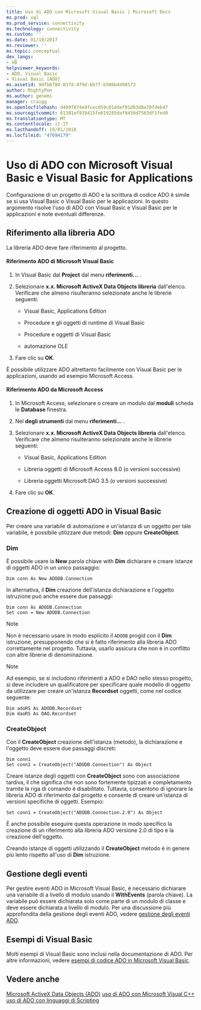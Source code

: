 ```yaml
---
title: Uso di ADO con Microsoft Visual Basic | Microsoft Docs
ms.prod: sql
ms.prod_service: connectivity
ms.technology: connectivity
ms.custom: ''
ms.date: 01/19/2017
ms.reviewer: ''
ms.topic: conceptual
dev_langs:
- VB
helpviewer_keywords:
- ADO, Visual Basic
- Visual Basic [ADO]
ms.assetid: 9dfb6784-037d-4f9d-bb7f-b506b4498573
author: MightyPen
ms.author: genemi
manager: craigg
ms.openlocfilehash: d409f874e9fcec059c01ddef91d83d8a70fdeb47
ms.sourcegitcommit: 61381ef939415fe019285def9450d7583df1fed0
ms.translationtype: MT
ms.contentlocale: it-IT
ms.lasthandoff: 10/01/2018
ms.locfileid: "47694179"
---
```

# <a name="using-ado-with-microsoft-visual-basic-and-visual-basic-for-applications"></a>Uso di ADO con Microsoft Visual Basic e Visual Basic for Applications
Configurazione di un progetto di ADO e la scrittura di codice ADO è simile se si usa Visual Basic o Visual Basic per le applicazioni. In questo argomento risolve l'uso di ADO con Visual Basic e Visual Basic per le applicazioni e note eventuali differenze.

## <a name="referencing-the-ado-library"></a>Riferimento alla libreria ADO
 La libreria ADO deve fare riferimento al progetto.

#### <a name="to-reference-ado-from-microsoft-visual-basic"></a>Riferimento ADO di Microsoft Visual Basic

1.  In Visual Basic dal **Project** dal menu **riferimenti...** .

2.  Selezionare **x.x. Microsoft ActiveX Data Objects libreria** dall'elenco. Verificare che almeno risulteranno selezionate anche le librerie seguenti:

    -   Visual Basic, Applications Edition

    -   Procedure e gli oggetti di runtime di Visual Basic

    -   Procedure e oggetti di Visual Basic

    -   automazione OLE

3.  Fare clic su **OK**.

 È possibile utilizzare ADO altrettanto facilmente con Visual Basic per le applicazioni, usando ad esempio Microsoft Access.

#### <a name="to-reference-ado-from-microsoft-access"></a>Riferimento ADO da Microsoft Access

1.  In Microsoft Access, selezionare o creare un modulo dal **moduli** scheda le **Database** finestra.

2.  Nel **degli strumenti** dal menu **riferimenti...** .

3.  Selezionare **x.x. Microsoft ActiveX Data Objects libreria** dall'elenco. Verificare che almeno risulteranno selezionate anche le librerie seguenti:

    -   Visual Basic, Applications Edition

    -   Libreria oggetti di Microsoft Access 8.0 (o versioni successive)

    -   Libreria oggetti Microsoft DAO 3.5 (o versioni successive)

4.  Fare clic su **OK**.

## <a name="creating-ado-objects-in-visual-basic"></a>Creazione di oggetti ADO in Visual Basic
 Per creare una variabile di automazione e un'istanza di un oggetto per tale variabile, è possibile utilizzare due metodi: **Dim** oppure **CreateObject**.

### <a name="dim"></a>Dim
 È possibile usare la **New** parola chiave with **Dim** dichiarare e creare istanze di oggetti ADO in un unico passaggio:

```
Dim conn As New ADODB.Connection
```

 In alternativa, il **Dim** creazione dell'istanza dichiarazione e l'oggetto istruzione può anche essere due passaggi:

```
Dim conn As ADODB.Connection
Set conn = New ADODB.Connection
```

> [!NOTE]
>  Non è necessario usare in modo esplicito il `ADODB` progid con il **Dim** istruzione, presupponendo che si è fatto riferimento alla libreria ADO correttamente nel progetto. Tuttavia, usarlo assicura che non è in conflitto con altre librerie di denominazione.

> [!NOTE]
>  Ad esempio, se si includono riferimenti a ADO e DAO nello stesso progetto, si deve includere un qualificatore per specificare quale modello di oggetto da utilizzare per creare un'istanza **Recordset** oggetti, come nel codice seguente:

```
Dim adoRS As ADODB.Recordset
Dim daoRS As DAO.Recordset
```

### <a name="createobject"></a>CreateObject
 Con il **CreateObject** creazione dell'istanza (metodo), la dichiarazione e l'oggetto deve essere due passaggi discreti:

```
Dim conn1
Set conn1 = CreateObject("ADODB.Connection") As Object
```

 Creare istanze degli oggetti con **CreateObject** sono con associazione tardiva, il che significa che non sono fortemente tipizzati e completamento tramite la riga di comando è disabilitato. Tuttavia, consentono di ignorare la libreria ADO di riferimento dal progetto e consente di creare un'istanza di versioni specifiche di oggetti. Esempio:

```
Set conn1 = CreateObject("ADODB.Connection.2.0") As Object
```

 È anche possibile eseguire questa operazione in modo specifico la creazione di un riferimento alla libreria ADO versione 2.0 di tipo e la creazione dell'oggetto.

 Creando istanze di oggetti utilizzando il **CreateObject** metodo è in genere più lento rispetto all'uso di **Dim** istruzione.

## <a name="handling-events"></a>Gestione degli eventi
 Per gestire eventi ADO in Microsoft Visual Basic, è necessario dichiarare una variabile di a livello di modulo usando il **WithEvents** (parola chiave). La variabile può essere dichiarata solo come parte di un modulo di classe e deve essere dichiarata a livello di modulo. Per una discussione più approfondita della gestione degli eventi ADO, vedere [gestione degli eventi ADO](../../../ado/guide/data/handling-ado-events.md).

## <a name="visual-basic-examples"></a>Esempi di Visual Basic
 Molti esempi di Visual Basic sono inclusi nella documentazione di ADO. Per altre informazioni, vedere [esempi di codice ADO in Microsoft Visual Basic](../../../ado/reference/ado-api/ado-code-examples-in-visual-basic.md).

## <a name="see-also"></a>Vedere anche
 [Microsoft ActiveX Data Objects (ADO)](../../../ado/microsoft-activex-data-objects-ado.md) [uso di ADO con Microsoft Visual C++](../../../ado/guide/appendixes/using-ado-with-microsoft-visual-c.md) [uso di ADO con linguaggi di Scripting](../../../ado/guide/appendixes/using-ado-with-scripting-languages.md)
